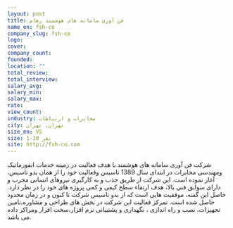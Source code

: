 ```yaml
---
layout: post
title: فن آوری سامانه های هوشمند رهام
name_en: fsh-co
company_slug: fsh-co
logo: 
cover: 
company_count:
founded:
location: ""
total_review: 
total_interview: 
salary_avg: 
salary_min: 
salary_max: 
rate: 
view_count: 
industry: مخابرات و ارتباطات
city: تهران, تهران
size_en: VS
size: 1-10 نفر
site: http://fsh-co.com
---
```


شرکت فن آوری سامانه های هوشمند با هدف فعالیت در زمینه خدمات انفورماتیک ومهندسی مخابرات در ابتدای سال 1389 تاسیس وفعالیت خود را از همان بدو تاسیس، آغاز نموده است. این شرکت از طریق جذب و به کارگیری نیروهای انسانی مجرب و دارای سوابق فنی بالا، هدف ارتقاء سطح کیفی و کمی پروژه های خود را در نظر دارد. حاصل این گفته، موفقیت هایی است که از بدو تاسیس شرکت تا کنون و در زمان محدود حاصل شده است. تمرکز فعالیت این شرکت در بخش های طراحی و مشاوره،تامین تجهیزات، نصب و راه اندازی ، نگهداری و پشتیبانی نرم افزار،سخت افزار ومراکز داده می باشد.
